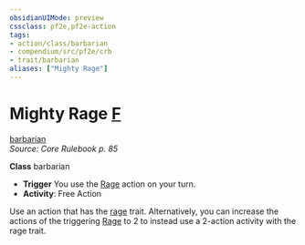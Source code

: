 ```yaml
---
obsidianUIMode: preview
cssclass: pf2e,pf2e-action
tags:
- action/class/barbarian
- compendium/src/pf2e/crb
- trait/barbarian
aliases: ["Mighty Rage"]
---
```

# Mighty Rage [F](../core-rulebook/chapter-9-playing-the-game.md#Actions "Free Action")
[barbarian](../traits/barbarian.md)  
*Source: Core Rulebook p. 85*  

**Class** barbarian
- **Trigger** You use the [Rage](rage.md) action on your turn.
- **Activity**: Free Action

Use an action that has the [rage](../traits/rage.md) trait. Alternatively, you can increase the actions of the triggering [Rage](rage.md) to 2 to instead use a 2-action activity with the rage trait.